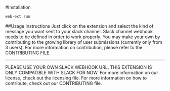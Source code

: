 #Installation
```bash
web-ext run
```

##Usage Instructions
Just click on the extension and select the kind of message you want sent to your slack channel. Slack channel webhook needs to be defined in order to work properly. You may make your own by contributing to the growing library of user submissions (currently only from 3 users). For more information on contribution, please refer to the CONTRIBUTING FILE. 
__________________
PLEASE USE YOUR OWN SLACK WEBHOOK URL. THIS EXTENSION IS ONLY COMPATIBLE WITH SLACK FOR NOW.
For more information on our license, check out the licensing file.
For more information on how to contribute, check out our CONTRIBUTING file.
